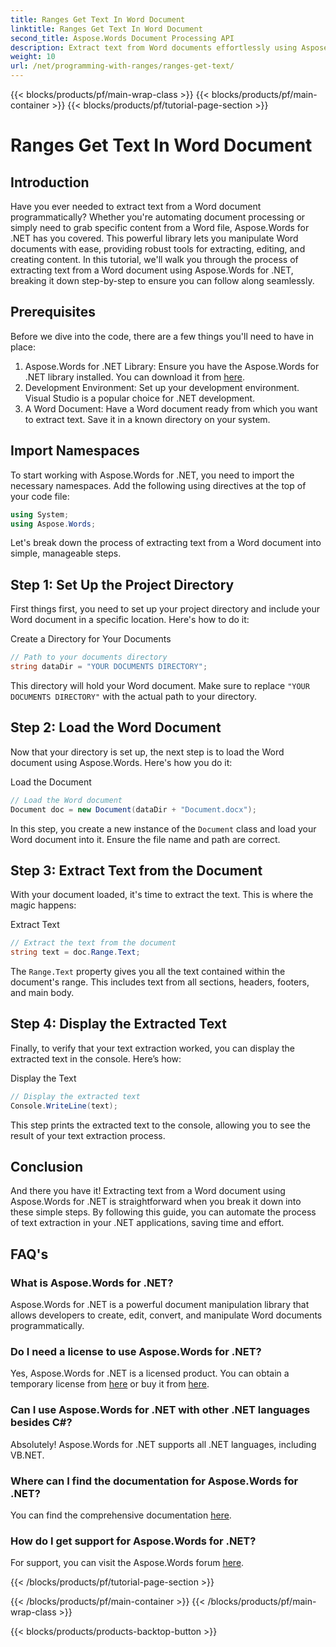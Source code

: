 ```yaml
---
title: Ranges Get Text In Word Document
linktitle: Ranges Get Text In Word Document
second_title: Aspose.Words Document Processing API
description: Extract text from Word documents effortlessly using Aspose.Words for .NET. Follow our detailed guide to get started with ease.
weight: 10
url: /net/programming-with-ranges/ranges-get-text/
---
```


{{< blocks/products/pf/main-wrap-class >}}
{{< blocks/products/pf/main-container >}}
{{< blocks/products/pf/tutorial-page-section >}}

# Ranges Get Text In Word Document

## Introduction

Have you ever needed to extract text from a Word document programmatically? Whether you're automating document processing or simply need to grab specific content from a Word file, Aspose.Words for .NET has you covered. This powerful library lets you manipulate Word documents with ease, providing robust tools for extracting, editing, and creating content. In this tutorial, we'll walk you through the process of extracting text from a Word document using Aspose.Words for .NET, breaking it down step-by-step to ensure you can follow along seamlessly.

## Prerequisites

Before we dive into the code, there are a few things you'll need to have in place:

1. Aspose.Words for .NET Library: Ensure you have the Aspose.Words for .NET library installed. You can download it from [here](https://releases.aspose.com/words/net/).
2. Development Environment: Set up your development environment. Visual Studio is a popular choice for .NET development.
3. A Word Document: Have a Word document ready from which you want to extract text. Save it in a known directory on your system.

## Import Namespaces

To start working with Aspose.Words for .NET, you need to import the necessary namespaces. Add the following using directives at the top of your code file:

```csharp
using System;
using Aspose.Words;
```

Let's break down the process of extracting text from a Word document into simple, manageable steps.

## Step 1: Set Up the Project Directory

First things first, you need to set up your project directory and include your Word document in a specific location. Here's how to do it:

Create a Directory for Your Documents

```csharp
// Path to your documents directory
string dataDir = "YOUR DOCUMENTS DIRECTORY";
```

This directory will hold your Word document. Make sure to replace `"YOUR DOCUMENTS DIRECTORY"` with the actual path to your directory.

## Step 2: Load the Word Document

Now that your directory is set up, the next step is to load the Word document using Aspose.Words. Here's how you do it:

Load the Document

```csharp
// Load the Word document
Document doc = new Document(dataDir + "Document.docx");
```

In this step, you create a new instance of the `Document` class and load your Word document into it. Ensure the file name and path are correct.

## Step 3: Extract Text from the Document

With your document loaded, it's time to extract the text. This is where the magic happens:

Extract Text

```csharp
// Extract the text from the document
string text = doc.Range.Text;
```

The `Range.Text` property gives you all the text contained within the document's range. This includes text from all sections, headers, footers, and main body.

## Step 4: Display the Extracted Text

Finally, to verify that your text extraction worked, you can display the extracted text in the console. Here’s how:

Display the Text

```csharp
// Display the extracted text
Console.WriteLine(text);
```

This step prints the extracted text to the console, allowing you to see the result of your text extraction process.

## Conclusion

And there you have it! Extracting text from a Word document using Aspose.Words for .NET is straightforward when you break it down into these simple steps. By following this guide, you can automate the process of text extraction in your .NET applications, saving time and effort.

## FAQ's

### What is Aspose.Words for .NET?

Aspose.Words for .NET is a powerful document manipulation library that allows developers to create, edit, convert, and manipulate Word documents programmatically.

### Do I need a license to use Aspose.Words for .NET?

Yes, Aspose.Words for .NET is a licensed product. You can obtain a temporary license from [here](https://purchase.aspose.com/temporary-license/) or buy it from [here](https://purchase.aspose.com/buy).

### Can I use Aspose.Words for .NET with other .NET languages besides C#?

Absolutely! Aspose.Words for .NET supports all .NET languages, including VB.NET.

### Where can I find the documentation for Aspose.Words for .NET?

You can find the comprehensive documentation [here](https://reference.aspose.com/words/net/).

### How do I get support for Aspose.Words for .NET?

For support, you can visit the Aspose.Words forum [here](https://forum.aspose.com/c/words/8).

{{< /blocks/products/pf/tutorial-page-section >}}

{{< /blocks/products/pf/main-container >}}
{{< /blocks/products/pf/main-wrap-class >}}

{{< blocks/products/products-backtop-button >}}
